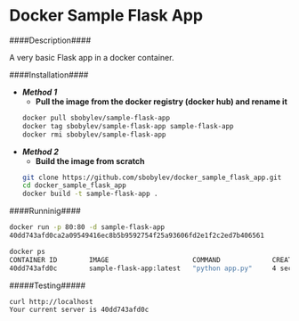 # Docker Sample Flask App

####Description####

A very basic Flask app in a docker container. 

####Installation####

* ***Method 1***
  *  **Pull the image from the docker registry (docker hub) and rename it**
  ```bash
  docker pull sbobylev/sample-flask-app
  docker tag sbobylev/sample-flask-app sample-flask-app
  docker rmi sbobylev/sample-flask-app
  ```
* ***Method 2*** 
  * **Build the image from scratch**
  ```bash
  git clone https://github.com/sbobylev/docker_sample_flask_app.git
  cd docker_sample_flask_app
  docker build -t sample-flask-app .
  ```

####Runninig####

```bash
docker run -p 80:80 -d sample-flask-app
40dd743afd0ca2a09549416ec8b5b9592754f25a93606fd2e1f2c2ed7b406561

docker ps
CONTAINER ID        IMAGE                     COMMAND             CREATED             STATUS              PORTS                NAMES
40dd743afd0c        sample-flask-app:latest   "python app.py"     4 seconds ago       Up 3 seconds        0.0.0.0:80->80/tcp   jolly_wilson
```

#####Testing#####

```bash
curl http://localhost
Your current server is 40dd743afd0c
```
